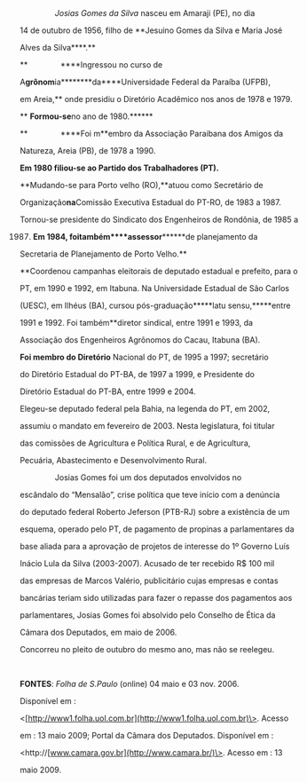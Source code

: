 

 



                *Josias Gomes da Silva* nasceu em Amaraji (PE), no dia

14 de outubro de 1956, filho de **Jesuino Gomes da Silva e Maria José

Alves da Silva****.**



**               ****Ingressou no curso de

A****grônom****ia********da****Universidade Federal da Paraíba (UFPB),

em Areia,** onde presidiu o Diretório Acadêmico nos anos de 1978 e 1979.

** ****Formou-se****no ano de 1980.******



**               ****Foi m**embro da Associação Paraibana dos Amigos da

Natureza, Areia (PB), de 1978 a 1990.



**Em 1980 filiou-se ao Partido dos Trabalhadores (PT).**



**Mudando-se para Porto velho (RO),**atuou como Secretário de

Organização**na**Comissão Executiva Estadual do PT-RO, de 1983 a 1987.

Tornou-se presidente do Sindicato dos Engenheiros de Rondônia, de 1985 a

1987. **E****m 1984, foi****também****assessor********de planejamento da

Secretaria de Planejamento de Porto Velho.**



**Coordenou campanhas eleitorais de deputado estadual e prefeito, para o

PT, em 1990 e 1992, em Itabuna. Na Universidade Estadual de São Carlos

(UESC), em Ilhéus (BA), cursou pós-graduação*****latu sensu,*****entre

1991 e 1992. Foi também**diretor sindical, entre 1991 e 1993, da

Associação dos Engenheiros Agrônomos do Cacau, Itabuna (BA).



**Foi membro do Diretório** Nacional do PT, de 1995 a 1997; secretário

do Diretório Estadual do PT-BA, de 1997 a 1999, e Presidente do

Diretório Estadual do PT-BA, entre 1999 e 2004.



Elegeu-se deputado federal pela Bahia, na legenda do PT, em 2002,

assumiu o mandato em fevereiro de 2003. Nesta legislatura, foi titular

das comissões de Agricultura e Política Rural, e de Agricultura,

Pecuária, Abastecimento e Desenvolvimento Rural.



                Josias Gomes foi um dos deputados envolvidos no

escândalo do “Mensalão”, crise política que teve início com a denúncia

do deputado federal Roberto Jeferson (PTB-RJ) sobre a existência de um

esquema, operado pelo PT, de pagamento de propinas a parlamentares da

base aliada para a aprovação de projetos de interesse do 1º Governo Luís

Inácio Lula da Silva (2003-2007). Acusado de ter recebido R\$ 100 mil

das empresas de Marcos Valério, publicitário cujas empresas e contas

bancárias teriam sido utilizadas para fazer o repasse dos pagamentos aos

parlamentares, Josias Gomes foi absolvido pelo Conselho de Ética da

Câmara dos Deputados, em maio de 2006.



Concorreu no pleito de outubro do mesmo ano, mas não se reelegeu.



 



**FONTES**: *Folha de S.Paulo* (online) 04 maio e 03 nov. 2006.

Disponível em :

\<[http://www1.folha.uol.com.br](http://www1.folha.uol.com.br)\>. Acesso

em : 13 maio 2009; Portal da Câmara dos Deputados. Disponível em :

\<http://[www.camara.gov.br](http://www.camara.br/)\>. Acesso em : 13

maio 2009.



 

